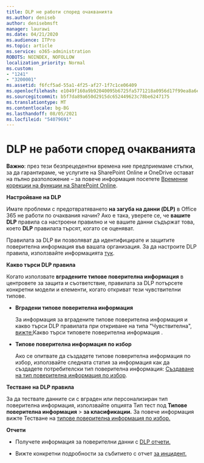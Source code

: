 ```yaml
---
title: DLP не работи според очакванията
ms.author: deniseb
author: denisebmsft
manager: laurawi
ms.date: 04/21/2020
ms.audience: ITPro
ms.topic: article
ms.service: o365-administration
ROBOTS: NOINDEX, NOFOLLOW
localization_priority: Normal
ms.custom:
- "1241"
- "3200001"
ms.assetid: f6fcf5ad-55a1-4f25-af27-1f7c1ce06409
ms.openlocfilehash: e1049f160a9b92040095b6725fa5771218a0956d17f99ea8a6e9cc279e7c73f6
ms.sourcegitcommit: b5f7da89a650d2915dc652449623c78be6247175
ms.translationtype: MT
ms.contentlocale: bg-BG
ms.lasthandoff: 08/05/2021
ms.locfileid: "54079691"
---
```

# <a name="dlp-not-working-as-expected"></a>DLP не работи според очакванията

**Важно**: през тези безпрецедентни времена ние предприемаме стъпки, за да гарантираме, че услугите на SharePoint Online и OneDrive остават на пълно разположение – за повече информация посетете [Временни корекции на функции на SharePoint Online](https://aka.ms/ODSPAdjustments).

 **Настройване на DLP**

Имате проблеми с предотвратяването **на загуба на данни (DLP)** в Office 365 не работи по очаквания начин? Ако е така, уверете се, че **вашите DLP** правила са настроени правилно и че вашите данни съдържат това, което **DLP** правилата търсят, когато се оценяват.
  
Правилата за DLP ви позволяват да идентифицирате и защитите поверителна информация във вашата организация. За да настроите DLP правила, използвайте информацията [тук](https://docs.microsoft.com/microsoft-365/compliance/create-a-dlp-policy-from-a-template).
  
 **Какво търси DLP правила**
  
Когато използвате **вградените типове поверителна информация** в центровете за защита и съответствие, правилата за DLP потърсете конкретни модели и елементи, когато откриват тези чувствителни типове.
  
- **Вградени типове поверителна информация**

    За информация за вградените типове поверителна информация и какво търси DLP правилата при откриване на типа "Чувствителна", [вижте:](https://docs.microsoft.com/microsoft-365/compliance/sensitive-information-type-entity-definitions)Какво търси типовете поверителна информация .

- **Типове поверителна информация по избор**

    Ако се опитвате да създадете типове поверителна информация по избор, използвайте следната статия за информация как да създадете потребителски тип поверителна информация: [Създаване на тип поверителна информация по избор](https://docs.microsoft.com/microsoft-365/compliance/create-a-custom-sensitive-information-type).

**Тестване на DLP правила**

За да тествате данните си с вграден или  персонализиран тип поверителна информация, използвайте опцията Тип тест под **Типове поверителна информация**  >  **за класификации.** За повече информация вижте Тестване на [типове поверителна информация по избор.](https://docs.microsoft.com/microsoft-365/compliance/create-a-custom-sensitive-information-type#create-custom-sensitive-information-types-in-the-security--compliance-center)

 **Отчети**
  
- Получете информация за поверителни данни с [DLP отчети.](https://docs.microsoft.com/microsoft-365/compliance/data-loss-prevention-policies#dlp-reports)

- Вижте конкретни подробности за събитието с отчет [за инцидент.](https://docs.microsoft.com/microsoft-365/compliance/data-loss-prevention-policies#incident-reports)
